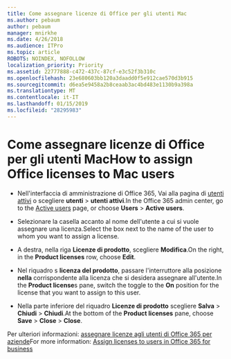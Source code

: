 ```yaml
---
title: Come assegnare licenze di Office per gli utenti Mac
ms.author: pebaum
author: pebaum
manager: mnirkhe
ms.date: 4/26/2018
ms.audience: ITPro
ms.topic: article
ROBOTS: NOINDEX, NOFOLLOW
localization_priority: Priority
ms.assetid: 22777888-c472-437c-87cf-e3c52f3b310c
ms.openlocfilehash: 23e680603bb120a3daadd0f5e912cae570d3b915
ms.sourcegitcommit: d6ea5e9458a2b8ceaab3ac4bd483e1130b9a398a
ms.translationtype: MT
ms.contentlocale: it-IT
ms.lasthandoff: 01/15/2019
ms.locfileid: "28295983"
---
```

# <a name="how-to-assign-office-licenses-to-mac-users"></a><span data-ttu-id="0a0f6-102">Come assegnare licenze di Office per gli utenti Mac</span><span class="sxs-lookup"><span data-stu-id="0a0f6-102">How to assign Office licenses to Mac users</span></span>

- <span data-ttu-id="0a0f6-103">Nell'interfaccia di amministrazione di Office 365, Vai alla pagina di [utenti attivi](https://go.microsoft.com/fwlink/p/?linkid=834822) o scegliere **utenti** \> **utenti attivi**.</span><span class="sxs-lookup"><span data-stu-id="0a0f6-103">In the Office 365 admin center, go to the [Active users](https://go.microsoft.com/fwlink/p/?linkid=834822) page, or choose **Users** \> **Active users**.</span></span>
    
- <span data-ttu-id="0a0f6-104">Selezionare la casella accanto al nome dell'utente a cui si vuole assegnare una licenza.</span><span class="sxs-lookup"><span data-stu-id="0a0f6-104">Select the box next to the name of the user to whom you want to assign a license.</span></span>
    
- <span data-ttu-id="0a0f6-105">A destra, nella riga **Licenze di prodotto**, scegliere **Modifica**.</span><span class="sxs-lookup"><span data-stu-id="0a0f6-105">On the right, in the **Product licenses** row, choose **Edit**.</span></span>
    
- <span data-ttu-id="0a0f6-106">Nel riquadro s **licenza del prodotto**, passare l'interruttore alla posizione **nella** corrispondente alla licenza che si desidera assegnare all'utente.</span><span class="sxs-lookup"><span data-stu-id="0a0f6-106">In the **Product license**s pane, switch the toggle to the **On** position for the license that you want to assign to this user.</span></span> 
    
- <span data-ttu-id="0a0f6-107">Nella parte inferiore del riquadro **Licenze di prodotto** scegliere **Salva** \> **Chiudi** \> **Chiudi**.</span><span class="sxs-lookup"><span data-stu-id="0a0f6-107">At the bottom of the **Product licenses** pane, choose **Save** \> **Close** \> **Close**.</span></span>
    
<span data-ttu-id="0a0f6-108">Per ulteriori informazioni: [assegnare licenze agli utenti di Office 365 per aziende](.md)</span><span class="sxs-lookup"><span data-stu-id="0a0f6-108">For more information: [Assign licenses to users in Office 365 for business](.md)</span></span>
  

